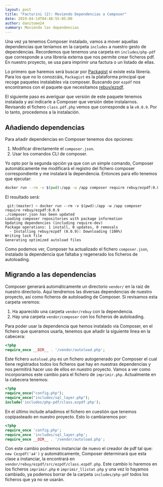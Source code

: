 ```yaml
---
layout: post
title: "Facturini (2): Moviendo Dependencias a Composer"
date: 2019-04-14T04:48:55-05:00
author: danitome24
summary: Moviendo las dependencias 
---
```


Una vez ya tenemos Composer instalado, vamos a mover aquellas dependencias que teníamos en la carpeta `includes` a 
nuestro gesto de dependencias. Recordemos que tenemos una carpeta en `includes/php-pdf` que corresponde a una librería
externa que nos permite crear ficheros pdf. En nuestro proyecto, se usa para imprimir una factura o un listado de ellas.

Lo primero que haremos será buscar por [Packagist](https://packagist.org/) si existe esta librería. Para los que no lo 
conozcáis, `Packagist` es la plataforma principal que recoge paquetes instalables vía composer. Buscando por `ezpdf` nos
encontramos con el paquete que necesitamos [rebuy/ezpdf](https://packagist.org/packages/rebuy/ezpdf). 

El siguiente paso es averiguar que versión de este paquete tenemos instalada y así indicarle a Composer que versión debe
instalarnos. Revisando el fichero `class.pdf.php` vemos que corresponde a la `v0.0.9`. Por lo tanto, procedemos a la
instalación.

## Añadiendo dependencias

Para añadir dependencias en Composer tenemos dos opciones:

1. Modificar directamente el `composer.json`.
1. Usar los comandos CLI de composer.

Yo opto por la segunda opción ya que con un simple comando, Composer automáticamente me modificará el registro del fichero
composer correspondiente y me instalará la dependencia. Entonces para ello tenemos que ejecutar:

```bash
docker run --rm -v $(pwd):/app -w /app composer require rebuy/ezpdf:0.0.9
```

El resultado será:

```
 git:(master) ~ docker run --rm -v $(pwd):/app -w /app composer require rebuy/ezpdf:0.0.9
./composer.json has been updated
Loading composer repositories with package information
Updating dependencies (including require-dev)
Package operations: 1 install, 0 updates, 0 removals
  - Installing rebuy/ezpdf (0.0.9): Downloading (100%)         
Writing lock file
Generating optimized autoload files
```

Como podemos ver, Composer ha actualizado el fichero `composer.json`, instalado la dependencia que faltaba y regenerado
los ficheros de autoloading.

## Migrando a las dependencias

Composer generará automáticamente un directorio `vendor/` en la raiz de nuestro directorio. Aquí tendremos las diversas 
dependencias de nuestro proyecto, así como ficheros de autoloading de Composer. Si revisamos esta carpeta veremos:

1. Ha aparecido una carpeta `vendor/rebuy` con la dependencia.
1. Hay una carpeta `vendor/composer` con los ficheros de autoloading.

Para poder usar la dependencia que hemos instalado vía Composer, en el fichero que queramos usarla, tenemos que añadir 
la siguiente línea en la cabecera:

```php
<?php
require_once __DIR__ . '/vendor/autoload.php';
```

Este fichero `autoload.php` es un fichero autogenerado por Composer el cual tiene registrados todos los ficheros que hay
en nuestras dependencias y nos permitirá hacer uso de ellos en nuestro proyecto. Vamos a ver como incorporamos este cambio
para el fichero de `imprimir.php`. Actualmente en la cabecera tenemos:

```php
<?php
require_once("config.php");
require_once("includes/sql_layer.php");
include('includes/php-pdf/class.ezpdf.php');
```

En el último include añadimos el fichero en cuestión que tenemos copipasteado en nuestro proyecto. Esto lo cambiaremos por:

```php
<?php
require_once 'config.php';
require_once 'includes/sql_layer.php';
require_once __DIR__ . '/vendor/autoload.php';
```

Con este cambio podremos instanciar de nuevo el creador de pdf tal que: `new Cezpdf('a4')` y automáticamente, Composer 
determinará que esta clase a instanciar, la encontrará en `vendor/rebuy/ezpdf/src/ezpdf/class.ezpdf.php`. Este cambio lo
haremos en los ficheros `imprimir.php` e `imprimir_llistat.php` y una vez lo hayamos cambiado, ya podemos borrar de la 
carpeta `includes/php-pdf` todos los ficheros que ya no se usarán.
